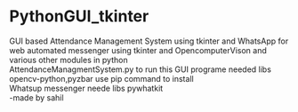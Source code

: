 # PythonGUI_tkinter
GUI based Attendance Management System using tkinter and WhatsApp for web automated messenger using tkinter and OpencomputerVison and various other modules in python<br>
AttendanceManagmentSystem.py to run this GUI programe needed libs opencv-python,pyzbar use pip command to install<br>
Whatsup messenger neede libs pywhatkit<br>
-made by sahil<br>
